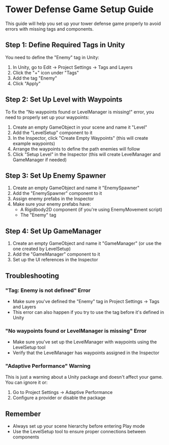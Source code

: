# Tower Defense Game Setup Guide

This guide will help you set up your tower defense game properly to avoid errors with missing tags and components.

## Step 1: Define Required Tags in Unity

You need to define the "Enemy" tag in Unity:

1. In Unity, go to Edit → Project Settings → Tags and Layers
2. Click the "+" icon under "Tags"
3. Add the tag "Enemy"
4. Click "Apply"

## Step 2: Set Up Level with Waypoints

To fix the "No waypoints found or LevelManager is missing!" error, you need to properly set up your waypoints:

1. Create an empty GameObject in your scene and name it "Level"
2. Add the "LevelSetup" component to it
3. In the Inspector, click "Create Empty Waypoints" (this will create example waypoints)
4. Arrange the waypoints to define the path enemies will follow
5. Click "Setup Level" in the Inspector (this will create LevelManager and GameManager if needed)

## Step 3: Set Up Enemy Spawner

1. Create an empty GameObject and name it "EnemySpawner"
2. Add the "EnemySpawner" component to it
3. Assign enemy prefabs in the Inspector
4. Make sure your enemy prefabs have:
   - A Rigidbody2D component (if you're using EnemyMovement script)
   - The "Enemy" tag

## Step 4: Set Up GameManager

1. Create an empty GameObject and name it "GameManager" (or use the one created by LevelSetup)
2. Add the "GameManager" component to it
3. Set up the UI references in the Inspector

## Troubleshooting

### "Tag: Enemy is not defined" Error
- Make sure you've defined the "Enemy" tag in Project Settings → Tags and Layers
- This error can also happen if you try to use the tag before it's defined in Unity

### "No waypoints found or LevelManager is missing" Error
- Make sure you've set up the LevelManager with waypoints using the LevelSetup tool
- Verify that the LevelManager has waypoints assigned in the Inspector

### "Adaptive Performance" Warning
This is just a warning about a Unity package and doesn't affect your game. You can ignore it or:
1. Go to Project Settings → Adaptive Performance
2. Configure a provider or disable the package

## Remember
- Always set up your scene hierarchy before entering Play mode
- Use the LevelSetup tool to ensure proper connections between components 